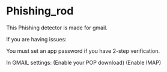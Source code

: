 # Phishing_rod
This Phishing detector is made for gmail.

If you are having issues:

You must set an app password if you have 2-step verification.

  In GMAIL settings:
    (Enable your POP download)
    (Enable IMAP)
